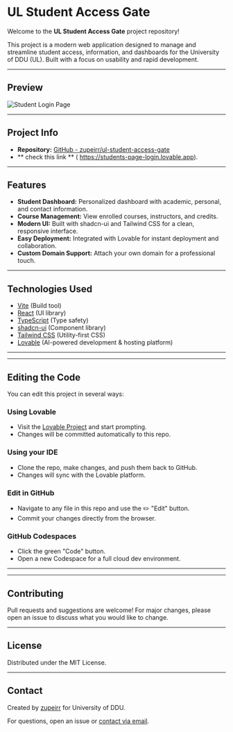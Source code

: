 # UL Student Access Gate

Welcome to the **UL Student Access Gate** project repository!

This project is a modern web application designed to manage and streamline student access, information, and dashboards for the University of DDU (UL). Built with a focus on usability and rapid development.

---

## Preview

![Student Login Page](image1)

---

## Project Info

- **Repository:** [GitHub - zupeirr/ul-student-access-gate](https://github.com/zupeirr/ul-student-access-gate)
-  ** check this link ** ( https://students-page-login.lovable.app).
---

## Features

- **Student Dashboard:** Personalized dashboard with academic, personal, and contact information.
- **Course Management:** View enrolled courses, instructors, and credits.
- **Modern UI:** Built with shadcn-ui and Tailwind CSS for a clean, responsive interface.
- **Easy Deployment:** Integrated with Lovable for instant deployment and collaboration.
- **Custom Domain Support:** Attach your own domain for a professional touch.

---

## Technologies Used

- [Vite](https://vitejs.dev/) (Build tool)
- [React](https://react.dev/) (UI library)
- [TypeScript](https://www.typescriptlang.org/) (Type safety)
- [shadcn-ui](https://ui.shadcn.com/) (Component library)
- [Tailwind CSS](https://tailwindcss.com/) (Utility-first CSS)
- [Lovable](https://lovable.dev/) (AI-powered development & hosting platform)

---

---

## Editing the Code

You can edit this project in several ways:

### **Using Lovable**

- Visit the [Lovable Project](https://lovable.dev/projects/cbb64704-4d8b-4c35-aa58-bddc10c3c754) and start prompting.
- Changes will be committed automatically to this repo.

### **Using your IDE**

- Clone the repo, make changes, and push them back to GitHub.
- Changes will sync with the Lovable platform.

### **Edit in GitHub**

- Navigate to any file in this repo and use the ✏️ "Edit" button.
- Commit your changes directly from the browser.

### **GitHub Codespaces**

- Click the green "Code" button.
- Open a new Codespace for a full cloud dev environment.

---



---

## Contributing

Pull requests and suggestions are welcome! For major changes, please open an issue to discuss what you would like to change.

---

## License

Distributed under the MIT License.

---

## Contact

Created by [zupeirr](https://github.com/zupeirr) for University of DDU.

For questions, open an issue or [contact via email](mailto:subeer@student.university.edu).
